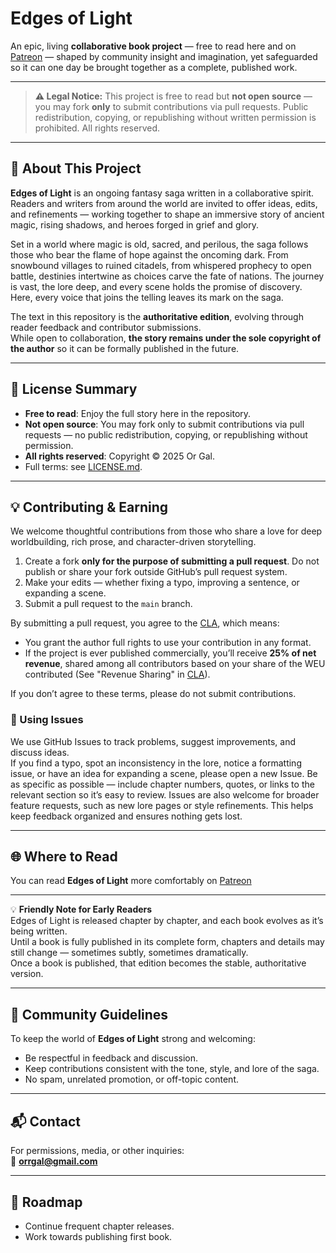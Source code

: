 # Edges of Light

An epic, living **collaborative book project** — free to read here and on [Patreon](https://patreon.com/edgesoflight) — shaped by community insight and imagination, yet safeguarded so it can one day be brought together as a complete, published work.

---

> **⚠ Legal Notice:** This project is free to read but **not open source** — you may fork **only** to submit contributions via pull requests. Public redistribution, copying, or republishing without written permission is prohibited. All rights reserved.

---

## 📖 About This Project

**Edges of Light** is an ongoing fantasy saga written in a collaborative spirit.  
Readers and writers from around the world are invited to offer ideas, edits, and refinements — working together to shape an immersive story of ancient magic, rising shadows, and heroes forged in grief and glory.

Set in a world where magic is old, sacred, and perilous, the saga follows those who bear the flame of hope against the oncoming dark. From snowbound villages to ruined citadels, from whispered prophecy to open battle, destinies intertwine as choices carve the fate of nations. The journey is vast, the lore deep, and every scene holds the promise of discovery. Here, every voice that joins the telling leaves its mark on the saga.

The text in this repository is the **authoritative edition**, evolving through reader feedback and contributor submissions.  
While open to collaboration, **the story remains under the sole copyright of the author** so it can be formally published in the future.

---

## 📜 License Summary

- **Free to read**: Enjoy the full story here in the repository.  
- **Not open source**: You may fork only to submit contributions via pull requests — no public redistribution, copying, or republishing without permission.  
- **All rights reserved**: Copyright © 2025 Or Gal.  
- Full terms: see [LICENSE.md](LICENSE.md).

---

## 💡 Contributing & Earning

We welcome thoughtful contributions from those who share a love for deep worldbuilding, rich prose, and character-driven storytelling.

1. Create a fork **only for the purpose of submitting a pull request**. Do not publish or share your fork outside GitHub’s pull request system.  
2. Make your edits — whether fixing a typo, improving a sentence, or expanding a scene.  
3. Submit a pull request to the `main` branch.

By submitting a pull request, you agree to the [CLA](CLA.md), which means:

- You grant the author full rights to use your contribution in any format.  
- If the project is ever published commercially, you’ll receive **25% of net revenue**, shared among all contributors based on your share of the WEU contributed (See "Revenue Sharing" in [CLA](CLA.md)).  

If you don’t agree to these terms, please do not submit contributions.

### 📝 Using Issues

We use GitHub Issues to track problems, suggest improvements, and discuss ideas.  
If you find a typo, spot an inconsistency in the lore, notice a formatting issue, or have an idea for expanding a scene, please open a new Issue. Be as specific as possible — include chapter numbers, quotes, or links to the relevant section so it’s easy to review. Issues are also welcome for broader feature requests, such as new lore pages or style refinements. This helps keep feedback organized and ensures nothing gets lost.

---

## 🌐 Where to Read

You can read **Edges of Light** more comfortably on [Patreon](https://patreon.com/edgesoflight)

---

💡 **Friendly Note for Early Readers**  
Edges of Light is released chapter by chapter, and each book evolves as it’s being written.  
Until a book is fully published in its complete form, chapters and details may still change — sometimes subtly, sometimes dramatically.  
Once a book is published, that edition becomes the stable, authoritative version.

---

## 🤝 Community Guidelines

To keep the world of **Edges of Light** strong and welcoming:  
- Be respectful in feedback and discussion.  
- Keep contributions consistent with the tone, style, and lore of the saga.  
- No spam, unrelated promotion, or off-topic content.  

---

## 📬 Contact

For permissions, media, or other inquiries:  
📧 **orrgal@gmail.com**

---

## 📅 Roadmap

- Continue frequent chapter releases.  
- Work towards publishing first book.
